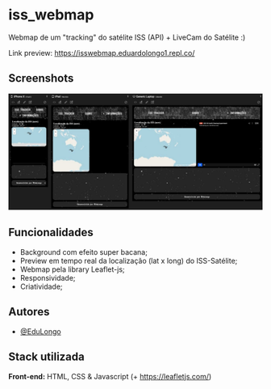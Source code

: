 # iss_webmap

Webmap de um "tracking" do satélite ISS (API) + LiveCam do Satélite :)

Link preview: https://isswebmap.eduardolongo1.repl.co/
## Screenshots

![alt text](img/print_iss.jpg)
## Funcionalidades

- Background com efeito super bacana;
- Preview em tempo real da localização (lat x long) do ISS-Satélite;
- Webmap pela library Leaflet-js;
- Responsividade;
- Criatividade;


## Autores

- [@EduLongo](https://github.com/edulongodevgeo)


## Stack utilizada

**Front-end:** HTML, CSS & Javascript (+ https://leafletjs.com/)


